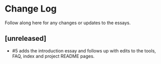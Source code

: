 # Change Log

Follow along here for any changes or updates to the essays.

## [unreleased]

- #5 adds the introduction essay and follows up with edits to the tools, FAQ,
  index and project README pages.
